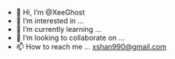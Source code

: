 - 👋 Hi, I’m @XeeGhost
- 👀 I’m interested in ...
- 🌱 I’m currently learning ...
- 💞️ I’m looking to collaborate on ...
- 📫 How to reach me ... xshan990@gmail.com

<!---
XeeGhost/XeeGhost is a ✨ special ✨ repository because its `README.md` (this file) appears on your GitHub profile.
You can click the Preview link to take a look at your changes.
--->

